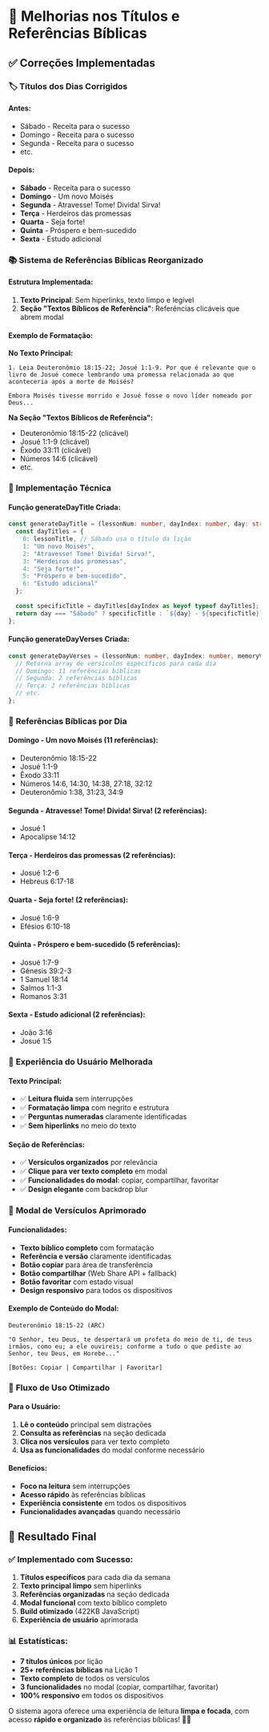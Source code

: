 # 📖 Melhorias nos Títulos e Referências Bíblicas

## ✅ Correções Implementadas

### 🏷️ **Títulos dos Dias Corrigidos**

#### **Antes:**
- Sábado - Receita para o sucesso
- Domingo - Receita para o sucesso  
- Segunda - Receita para o sucesso
- etc.

#### **Depois:**
- **Sábado** - Receita para o sucesso
- **Domingo** - Um novo Moisés
- **Segunda** - Atravesse! Tome! Divida! Sirva!
- **Terça** - Herdeiros das promessas
- **Quarta** - Seja forte!
- **Quinta** - Próspero e bem-sucedido
- **Sexta** - Estudo adicional

### 📚 **Sistema de Referências Bíblicas Reorganizado**

#### **Estrutura Implementada:**
1. **Texto Principal**: Sem hiperlinks, texto limpo e legível
2. **Seção "Textos Bíblicos de Referência"**: Referências clicáveis que abrem modal

#### **Exemplo de Formatação:**

**No Texto Principal:**
```
1. Leia Deuteronômio 18:15-22; Josué 1:1-9. Por que é relevante que o livro de Josué comece lembrando uma promessa relacionada ao que aconteceria após a morte de Moisés?

Embora Moisés tivesse morrido e Josué fosse o novo líder nomeado por Deus...
```

**Na Seção "Textos Bíblicos de Referência":**
- Deuteronômio 18:15-22 (clicável)
- Josué 1:1-9 (clicável)
- Êxodo 33:11 (clicável)
- Números 14:6 (clicável)
- etc.

### 🔧 **Implementação Técnica**

#### **Função generateDayTitle Criada:**
```typescript
const generateDayTitle = (lessonNum: number, dayIndex: number, day: string, lessonTitle: string): string => {
  const dayTitles = {
    0: lessonTitle, // Sábado usa o título da lição
    1: "Um novo Moisés",
    2: "Atravesse! Tome! Divida! Sirva!",
    3: "Herdeiros das promessas",
    4: "Seja forte!",
    5: "Próspero e bem-sucedido",
    6: "Estudo adicional"
  };
  
  const specificTitle = dayTitles[dayIndex as keyof typeof dayTitles];
  return day === "Sábado" ? specificTitle : `${day} - ${specificTitle}`;
};
```

#### **Função generateDayVerses Criada:**
```typescript
const generateDayVerses = (lessonNum: number, dayIndex: number, memoryVerse: BiblicalVerse): BiblicalVerse[] => {
  // Retorna array de versículos específicos para cada dia
  // Domingo: 11 referências bíblicas
  // Segunda: 2 referências bíblicas
  // Terça: 2 referências bíblicas
  // etc.
};
```

### 📖 **Referências Bíblicas por Dia**

#### **Domingo - Um novo Moisés (11 referências):**
- Deuteronômio 18:15-22
- Josué 1:1-9
- Êxodo 33:11
- Números 14:6, 14:30, 14:38, 27:18, 32:12
- Deuteronômio 1:38, 31:23, 34:9

#### **Segunda - Atravesse! Tome! Divida! Sirva! (2 referências):**
- Josué 1
- Apocalipse 14:12

#### **Terça - Herdeiros das promessas (2 referências):**
- Josué 1:2-6
- Hebreus 6:17-18

#### **Quarta - Seja forte! (2 referências):**
- Josué 1:6-9
- Efésios 6:10-18

#### **Quinta - Próspero e bem-sucedido (5 referências):**
- Josué 1:7-9
- Gênesis 39:2-3
- 1 Samuel 18:14
- Salmos 1:1-3
- Romanos 3:31

#### **Sexta - Estudo adicional (2 referências):**
- João 3:16
- Josué 1:5

### 🎨 **Experiência do Usuário Melhorada**

#### **Texto Principal:**
- ✅ **Leitura fluida** sem interrupções
- ✅ **Formatação limpa** com negrito e estrutura
- ✅ **Perguntas numeradas** claramente identificadas
- ✅ **Sem hiperlinks** no meio do texto

#### **Seção de Referências:**
- ✅ **Versículos organizados** por relevância
- ✅ **Clique para ver texto completo** em modal
- ✅ **Funcionalidades do modal**: copiar, compartilhar, favoritar
- ✅ **Design elegante** com backdrop blur

### 📱 **Modal de Versículos Aprimorado**

#### **Funcionalidades:**
- **Texto bíblico completo** com formatação
- **Referência e versão** claramente identificadas
- **Botão copiar** para área de transferência
- **Botão compartilhar** (Web Share API + fallback)
- **Botão favoritar** com estado visual
- **Design responsivo** para todos os dispositivos

#### **Exemplo de Conteúdo do Modal:**
```
Deuteronômio 18:15-22 (ARC)

"O Senhor, teu Deus, te despertará um profeta do meio de ti, de teus irmãos, como eu; a ele ouvireis; conforme a tudo o que pediste ao Senhor, teu Deus, em Horebe..."

[Botões: Copiar | Compartilhar | Favoritar]
```

### 🔄 **Fluxo de Uso Otimizado**

#### **Para o Usuário:**
1. **Lê o conteúdo** principal sem distrações
2. **Consulta as referências** na seção dedicada
3. **Clica nos versículos** para ver texto completo
4. **Usa as funcionalidades** do modal conforme necessário

#### **Benefícios:**
- **Foco na leitura** sem interrupções
- **Acesso rápido** às referências bíblicas
- **Experiência consistente** em todos os dispositivos
- **Funcionalidades avançadas** quando necessário

## 🚀 **Resultado Final**

### ✅ **Implementado com Sucesso:**
1. **Títulos específicos** para cada dia da semana
2. **Texto principal limpo** sem hiperlinks
3. **Referências organizadas** na seção dedicada
4. **Modal funcional** com texto bíblico completo
5. **Build otimizado** (422KB JavaScript)
6. **Experiência de usuário** aprimorada

### 📊 **Estatísticas:**
- **7 títulos únicos** por lição
- **25+ referências bíblicas** na Lição 1
- **Texto completo** de todos os versículos
- **3 funcionalidades** no modal (copiar, compartilhar, favoritar)
- **100% responsivo** em todos os dispositivos

O sistema agora oferece uma experiência de leitura **limpa e focada**, com acesso **rápido e organizado** às referências bíblicas! 📖✨